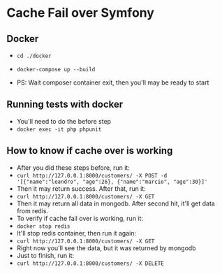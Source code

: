 Cache Fail over Symfony
========

Docker
---------

* `cd ./docker`
* `docker-compose up --build`

* PS: Wait composer container exit, then you'll may be ready to start

Running tests with docker
------

* You'll need to do the before step
* `docker exec -it php phpunit`

How to know if cache over is working
--------

* After you did these steps before, run it:
* `curl http://127.0.0.1:8000/customers/ -X POST -d '[{"name":"leandro", "age":26}, {"name":"marcio", "age":30}]'`
* Then it may return success. After that, run it:
*  `curl http://127.0.0.1:8000/customers/ -X GET`
* Then it may return all data in mongodb. After second hit, it'll get data from redis.
* To verify if cache fail over is working, run it:
* `docker stop redis`
* It'll stop redis container, then run it again:
*  `curl http://127.0.0.1:8000/customers/ -X GET`
* Right now you'll see the data, but it was returned by mongodb
* Just to finish, run it:
*  `curl http://127.0.0.1:8000/customers/ -X DELETE`
